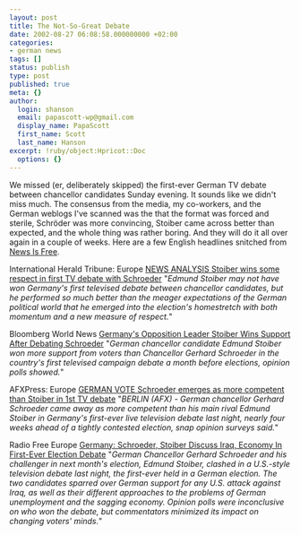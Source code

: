 ```yaml
---
layout: post
title: The Not-So-Great Debate
date: 2002-08-27 06:08:58.000000000 +02:00
categories:
- german news
tags: []
status: publish
type: post
published: true
meta: {}
author:
  login: shanson
  email: papascott-wp@gmail.com
  display_name: PapaScott
  first_name: Scott
  last_name: Hanson
excerpt: !ruby/object:Hpricot::Doc
  options: {}
---
```

<p>We missed (er, deliberately skipped) the first-ever German TV debate between chancellor candidates Sunday evening. It sounds like we didn't miss much. The consensus from the media, my co-workers, and the German weblogs I've scanned was the that the format was forced and sterile, Schröder was more convincing,  Stoiber came across better than expected, and the whole thing was rather boring. And they will do it all over again in a couple of weeks. Here are a few English headlines snitched from <a href="http://www.newsisfree.com/">News Is Free</a>.</p>
<p>International Herald Tribune: Europe <a href="http://www.iht.com/articles/68843.htm">NEWS ANALYSIS Stoiber wins some respect in first TV debate with Schroeder</a> "<em>Edmund Stoiber may not have won Germany's first televised debate between chancellor candidates, but he performed so much better than the meager expectations of the German political world that he emerged into the election's homestretch with both momentum and a new measure of respect.</em>"</p>
<p>Bloomberg World News <a href="http://quote.bloomberg.com/fgcgi.cgi?ptitle=Top%20World%20News&s1=blk&tp=ad_topright_topworld&T=markets_box.ht&s2=ad_right1_windex&bt=ad_position1_windex&box=ad_box_all&tag=worldnews&middle=ad_frame2_windex&s=APWnnlha0R2VybWFu">Germany's Opposition Leader Stoiber Wins Support After Debating Schroeder</a> "<em>German chancellor candidate Edmund Stoiber won more support from voters than Chancellor Gerhard Schroeder in the country's first televised campaign debate a month before elections, opinion polls showed.</em>"</p>
<p>AFXPress: Europe <a href="http://www.afxpress.com/afxpress2/afx/story_43817.xml.html">GERMAN VOTE Schroeder emerges as more competent than Stoiber in 1st TV debate</a> "<em>BERLIN (AFX) - German chancellor Gerhard Schroeder came away as more competent than his main rival Edmund Stoiber in Germany's first-ever live television debate last night, nearly four weeks ahead of a tightly contested election, snap opinion surveys said.</em>"</p>
<p>Radio Free Europe <a href="http://www.rferl.org/nca/features/2002/08/26082002135714.asp">Germany: Schroeder, Stoiber Discuss Iraq, Economy In First-Ever Election Debate</a> "<em>German Chancellor Gerhard Schroeder and his challenger in next month's election, Edmund Stoiber, clashed in a U.S.-style television debate last night, the first-ever held in a German election. The two candidates sparred over German support for any U.S. attack against Iraq, as well as their different approaches to the problems of German unemployment and the sagging economy. Opinion polls were inconclusive on who won the debate, but commentators minimized its impact on changing voters' minds.</em>"</p>
